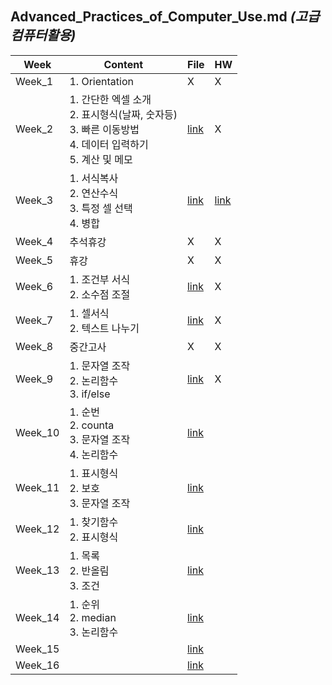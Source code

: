 ## Advanced_Practices_of_Computer_Use.md *(고급컴퓨터활용)*

| Week | Content | File | HW |
| - | - | - | - |
| Week_1 | 1. Orientation | X | X |
| Week_2 | 1. 간단한 엑셀 소개 <br> 2. 표시형식(날짜, 숫자등) <br> 3. 빠른 이동방법  <br> 4. 데이터 입력하기 <br> 5. 계산 및 메모 <br> | [link](https://github.com/nickjw0205/semester2_2/tree/master/Advanced_Practices_of_Computer_Use/Week_1) | X |
| Week_3 | 1. 서식복사 <br> 2. 연산수식 <br> 3. 특정 셀 선택 <br> 4. 병합 | [link](https://github.com/nickjw0205/semester2_2/tree/master/Advanced_Practices_of_Computer_Use/Week_2) | [link](https://github.com/nickjw0205/semester2_2/tree/master/Advanced_Practices_of_Computer_Use/Week_2/HW) |
| Week_4 | 추석휴강 | X | X |
| Week_5 | 휴강 | X | X |
| Week_6 | 1. 조건부 서식 <br> 2. 소수점 조절 | [link](https://github.com/nickjw0205/semester2_2/tree/master/Advanced_Practices_of_Computer_Use/Week_6) | X |
| Week_7 | 1. 셀서식 <br> 2. 텍스트 나누기 | [link]() | X |
| Week_8 | 중간고사 | X | X |
| Week_9 | 1. 문자열 조작 <br> 2. 논리함수 <br> 3. if/else |[link]() | X |
| Week_10 | 1. 순번 <br> 2. counta <br> 3. 문자열 조작 <br> 4. 논리함수 | [link]() | |
| Week_11 | 1. 표시형식 <br> 2. 보호 <br> 3. 문자열 조작  | [link]() | |
| Week_12 | 1. 찾기함수 <br> 2. 표시형식 | [link]() | |
| Week_13 | 1. 목록 <br> 2. 반올림 <br> 3. 조건 | [link]() | |
| Week_14 | 1. 순위 <br> 2. median <br> 3. 논리함수 | [link]() | |
| Week_15 | | [link]() | |
| Week_16 | | [link]() | |
